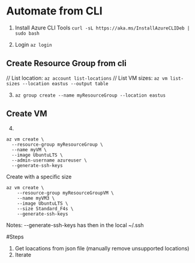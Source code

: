 # Automate from CLI

1. Install Azure CLI Tools
`curl -sL https://aka.ms/InstallAzureCLIDeb | sudo bash`

2. Login `az login`

## Create Resource Group from cli 
// List location: `az account list-locations`
// List VM sizes: `az vm list-sizes --location eastus --output table`

3. `az group create --name myResourceGroup --location eastus`

## Create VM

4. 
```
az vm create \
  --resource-group myResourceGroup \
  --name myVM \
  --image UbuntuLTS \
  --admin-username azureuser \
  --generate-ssh-keys
  ```

Create with a specific size

```
az vm create \
    --resource-group myResourceGroupVM \
    --name myVM3 \
    --image UbuntuLTS \
    --size Standard_F4s \
    --generate-ssh-keys
```

Notes: --generate-ssh-keys has then in the local ~/.ssh

#Steps
1. Get loacations from json file (manually remove unsupported locations)
2. Iterate 


